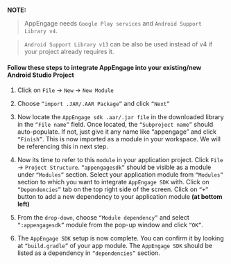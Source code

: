 **NOTE:** 
> AppEngage needs `Google Play services` and `Android Support Library v4`. 

> `Android Support Library v13` can be also be used instead of v4 if your project already requires it.

#### Follow these steps to integrate AppEngage into your existing/new Android Studio Project
1. Click on `File` -> `New` -> `New Module`

2. Choose `“import .JAR/.AAR Package”` and click `“Next”`

3. Now locate the `AppEngage sdk .aar/.jar file` in the downloaded library in the `“File name”` field. Once located, the `“Subproject name”` should auto-populate. If not, just give it any name like “appengage” and click `“Finish”`. This is now imported as a module in your workspace. We will be referencing this in next step.

4. Now its time to refer to this `module` in your application project. Click `File` -> `Project Structure`. `“appengagesdk”` should be visible as a module under `“Modules”` section. Select your application module from `“Modules”` section to which you want to integrate `AppEngage SDK` with. Click on `“Dependencies”` tab on the top right side of the screen. Click on `“+”` button to add a new dependency to your application module __(at bottom left)__

5. From the `drop-down`, choose `“Module dependency”` and select `“:appengagesdk”` module from the pop-up window and click `“OK”`.

6. The `AppEngage SDK` setup is now complete. You can confirm it by looking at `“build.gradle”` of your app module. The `AppEngage SDK` should be listed as a dependency in `“dependencies”` section.

